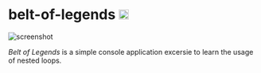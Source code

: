 # belt-of-legends [<img alt="Build Status" src="https://travis-ci.org/pixelsquare/belt-of-legends.svg?branch=master" height="20">](https://github.com/pixelsquare/belt-of-legends)

![screenshot](https://i.imgur.com/c7xLYRc.png)

*Belt of Legends* is a simple console application excersie to learn the usage of nested loops.